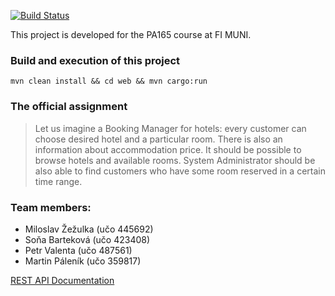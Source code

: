 [![Build Status](https://travis-ci.org/zezulka/PA165_Booking_Manager.svg?branch=master)](https://travis-ci.org/zezulka/PA165_Booking_Manager)

This project is developed for the PA165 course at FI MUNI.

### Build and execution of this project
```mvn clean install && cd web && mvn cargo:run```

### The official assignment
> Let us imagine a Booking Manager for hotels: every customer can choose desired hotel and a particular room. There is also an information about accommodation price. It should be possible to browse hotels and available rooms. System Administrator should be also able to find customers who have some room reserved in a certain time range.

### Team members:
* Miloslav Žežulka (učo 445692)
* Soňa Barteková (učo 423408)
* Petr Valenta (učo 487561)
* Martin Páleník (učo 359817)

[REST API Documentation](api.html)

